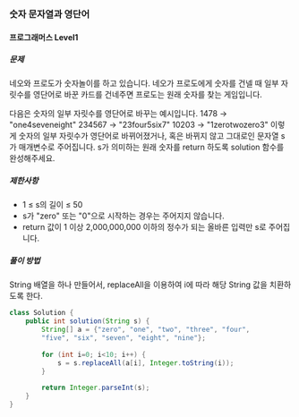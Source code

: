 ### 숫자 문자열과 영단어

#### 프로그래머스 Level1 

##### 문제
네오와 프로도가 숫자놀이를 하고 있습니다. 네오가 프로도에게 숫자를 건넬 때 일부 자릿수를 영단어로 바꾼 카드를 건네주면 프로도는 원래 숫자를 찾는 게임입니다.

다음은 숫자의 일부 자릿수를 영단어로 바꾸는 예시입니다.
1478 → "one4seveneight"
234567 → "23four5six7"
10203 → "1zerotwozero3"
이렇게 숫자의 일부 자릿수가 영단어로 바뀌어졌거나, 혹은 바뀌지 않고 그대로인 문자열 s가 매개변수로 주어집니다. s가 의미하는 원래 숫자를 return 하도록 solution 함수를 완성해주세요.

##### 제한사항
- 1 ≤ s의 길이 ≤ 50
- s가 "zero" 또는 "0"으로 시작하는 경우는 주어지지 않습니다.
- return 값이 1 이상 2,000,000,000 이하의 정수가 되는 올바른 입력만 s로 주어집니다.

##### 풀이 방법
String 배열을 하나 만들어서, replaceAll을 이용하여 i에 따라 해당 String 값을 치환하도록 한다.<br>

```java
class Solution {
    public int solution(String s) {
        String[] a = {"zero", "one", "two", "three", "four",
        "five", "six", "seven", "eight", "nine"};
        
        for (int i=0; i<10; i++) {
            s = s.replaceAll(a[i], Integer.toString(i));
        }
        
        return Integer.parseInt(s);
    }
}
```